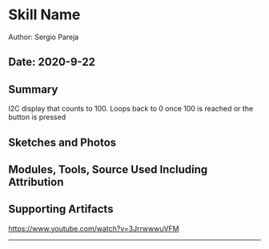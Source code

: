#  Skill Name

Author: Sergio Pareja

Date: 2020-9-22
-----

## Summary
I2C display that counts to 100. Loops back to 0 once 100 is reached or the button is pressed

## Sketches and Photos


## Modules, Tools, Source Used Including Attribution


## Supporting Artifacts
https://www.youtube.com/watch?v=3JrrwwwuVFM

-----
